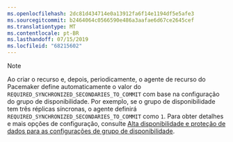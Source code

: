 ```yaml
---
ms.openlocfilehash: 2dc81d434714e0a13912fa6f14e1194df5e5afe3
ms.sourcegitcommit: b2464064c0566590e486a3aafae6d67ce2645cef
ms.translationtype: MT
ms.contentlocale: pt-BR
ms.lasthandoff: 07/15/2019
ms.locfileid: "68215602"
---
```

> [!NOTE]
> Ao criar o recurso e, depois, periodicamente, o agente de recurso do Pacemaker define automaticamente o valor do `REQUIRED_SYNCHRONIZED_SECONDARIES_TO_COMMIT` com base na configuração do grupo de disponibilidade. Por exemplo, se o grupo de disponibilidade tem três réplicas síncronas, o agente definirá `REQUIRED_SYNCHRONIZED_SECONDARIES_TO_COMMIT` como `1`. Para obter detalhes e mais opções de configuração, consulte [Alta disponibilidade e proteção de dados para as configurações de grupo de disponibilidade](../linux/sql-server-linux-availability-group-ha.md). 
